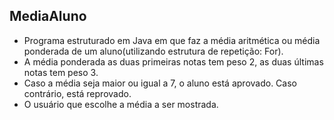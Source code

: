## MediaAluno
* Programa estruturado em Java em que faz a média aritmética ou média ponderada de um aluno(utilizando estrutura de repetição: For).
* A média ponderada as duas primeiras notas tem peso 2, as duas últimas notas tem peso 3.
* Caso a média seja maior ou igual a 7, o aluno está aprovado. Caso contrário, está reprovado.
* O usuário que escolhe a média a ser mostrada.
